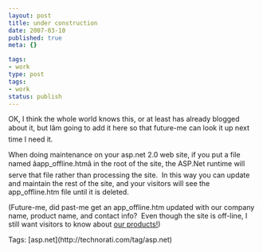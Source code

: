 ```yaml
---
layout: post
title: under construction
date: 2007-03-10
published: true
meta: {}

tags:
- work
type: post
tags:
- work
status: publish
---
```



OK, I think the whole world knows this, or at least has already blogged about it, but Iâm going to add it here so that future-me can look it up next time I need it.



When doing maintenance on your asp.net 2.0 web site, if you put a file named âapp_offline.htmâ in the root of the site, the ASP.Net runtime will serve that file rather than processing the site.  In this way you can update and maintain the rest of the site, and your visitors will see the app_offline.htm file until it is deleted.



(Future-me, did past-me get an app_offline.htm updated with our company name, product name, and contact info?  Even though the site is off-line, I still want visitors to know about [our products!](http://www.sss-research.com/))

<div class="bjtags">Tags: [asp.net](http://technorati.com/tag/asp.net)</div>
